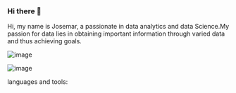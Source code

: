 ### Hi there 👋

Hi, my name is Josemar, a passionate in data analytics and data Science.My passion for data lies in obtaining important information through varied data and thus achieving goals.


![image](https://github.com/jmarqsilva/jmarqsilva/assets/40063315/a214e3cc-cbff-4ac0-b94f-81e24cb9c5bd)

![image](https://github.com/jmarqsilva/jmarqsilva/assets/40063315/cac75058-e17d-4e32-bff5-2ef1d1bb5861)


languages and tools:

         

<!--
**jmarqsilva/jmarqsilva** is a ✨ _special_ ✨ repository because its `README.md` (this file) appears on your GitHub profile.

Here are some ideas to get you started:

- 🔭 I’m currently working on ...
- 🌱 I’m currently learning ...
- 👯 I’m looking to collaborate on ...
- 🤔 I’m looking for help with ...
- 💬 Ask me about ...
- 📫 How to reach me: ...
- 😄 Pronouns: ...
- ⚡ Fun fact: ...
-->
